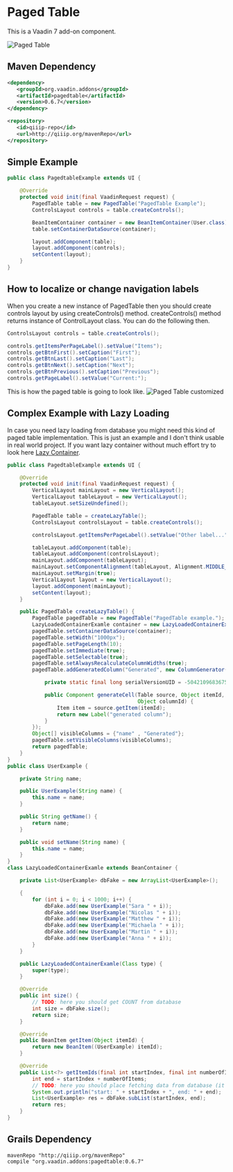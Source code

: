 # Paged Table

This is a Vaadin 7 add-on component.

![Paged Table](http://qiiip.org/github/PagedTable/pagedtable-example.png)

## Maven Dependency

```xml
<dependency>
   <groupId>org.vaadin.addons</groupId>
   <artifactId>pagedtable</artifactId>
   <version>0.6.7</version>
</dependency>

<repository>
   <id>qiiip-repo</id>
   <url>http://qiiip.org/mavenRepo</url>
</repository>
```

## Simple Example

```java
public class PagedtableExample extends UI {

    @Override
    protected void init(final VaadinRequest request) {
        PagedTable table = new PagedTable("PagedTable Example");
        ControlsLayout controls = table.createControls();

        BeanItemContainer container = new BeanItemContainer(User.class);
        table.setContainerDataSource(container);

        layout.addComponent(table);
        layout.addComponent(controls);
        setContent(layout);
    }
}
```

## How to localize or change navigation labels

When you create a new instance of PagedTable then you should create controls layout by using createControls() method. createControls() method returns instance of ControlLayout class. You can do the following then.

```java
ControlsLayout controls = table.createControls();

controls.getItemsPerPageLabel().setValue("Items");
controls.getBtnFirst().setCaption("First");
controls.getBtnLast().setCaption("Last");
controls.getBtnNext().setCaption("Next");
controls.getBtnPrevious().setCaption("Previous");
controls.getPageLabel().setValue("Current:");
```

This is how the paged table is going to look like.
![Paged Table customized](http://qiiip.org/github/PagedTable/pagedtable-example-customized.png)

## Complex Example with Lazy Loading

In case you need lazy loading from database you might need this kind of paged table implementation. This is just an example and I don't think usable in real world project. If you want lazy container without much effort try to look here [Lazy Container](https://github.com/ondrej-kvasnovsky/lazy-container).

```java
public class PagedtableExample extends UI {

    @Override
    protected void init(final VaadinRequest request) {
        VerticalLayout mainLayout = new VerticalLayout();
        VerticalLayout tableLayout = new VerticalLayout();
        tableLayout.setSizeUndefined();

        PagedTable table = createLazyTable();
        ControlsLayout controlsLayout = table.createControls();

        controlsLayout.getItemsPerPageLabel().setValue("Other label...");

        tableLayout.addComponent(table);
        tableLayout.addComponent(controlsLayout);
        mainLayout.addComponent(tableLayout);
        mainLayout.setComponentAlignment(tableLayout, Alignment.MIDDLE_CENTER);
        mainLayout.setMargin(true);
        VerticalLayout layout = new VerticalLayout();
        layout.addComponent(mainLayout);
        setContent(layout);
    }

    public PagedTable createLazyTable() {
        PagedTable pagedTable = new PagedTable("PagedTable example.");
        LazyLoadedContainerExamle container = new LazyLoadedContainerExamle(UserExample.class);
        pagedTable.setContainerDataSource(container);
        pagedTable.setWidth("1000px");
        pagedTable.setPageLength(10);
        pagedTable.setImmediate(true);
        pagedTable.setSelectable(true);
        pagedTable.setAlwaysRecalculateColumnWidths(true);
        pagedTable.addGeneratedColumn("Generated", new ColumnGenerator() {

            private static final long serialVersionUID = -5042109683675242407L;

            public Component generateCell(Table source, Object itemId,
                                          Object columnId) {
                Item item = source.getItem(itemId);
                return new Label("generated column");
            }
        });
        Object[] visibleColumns = {"name" , "Generated"};
        pagedTable.setVisibleColumns(visibleColumns);
        return pagedTable;
    }
}
public class UserExample {

    private String name;

    public UserExample(String name) {
        this.name = name;
    }

    public String getName() {
        return name;
    }

    public void setName(String name) {
        this.name = name;
    }
}
class LazyLoadedContainerExamle extends BeanContainer {

    private List<UserExample> dbFake = new ArrayList<UserExample>();

    {
        for (int i = 0; i < 1000; i++) {
            dbFake.add(new UserExample("Sara " + i));
            dbFake.add(new UserExample("Nicolas " + i));
            dbFake.add(new UserExample("Matthew " + i));
            dbFake.add(new UserExample("Michaela " + i));
            dbFake.add(new UserExample("Martin " + i));
            dbFake.add(new UserExample("Anna " + i));
        }
    }

    public LazyLoadedContainerExamle(Class type) {
        super(type);
    }

    @Override
    public int size() {
        // TODO: here you should get COUNT from database
        int size = dbFake.size();
        return size;
    }

    @Override
    public BeanItem getItem(Object itemId) {
        return new BeanItem((UserExample) itemId);
    }

    @Override
    public List<?> getItemIds(final int startIndex, final int numberOfItems) {
        int end = startIndex + numberOfItems;
        // TODO: here you should place fetching data from database (it should be paged SQL of course)
        System.out.println("start: " + startIndex + ", end: " + end);
        List<UserExample> res = dbFake.subList(startIndex, end);
        return res;
    }
}
```

## Grails Dependency

```
mavenRepo "http://qiiip.org/mavenRepo"
compile "org.vaadin.addons:pagedtable:0.6.7"
```
